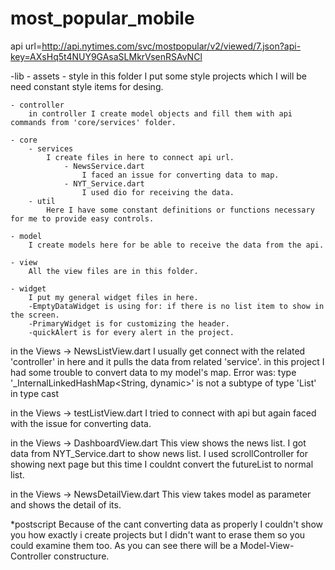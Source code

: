 # most_popular_mobile

api url=http://api.nytimes.com/svc/mostpopular/v2/viewed/7.json?api-key=AXsHq5t4NUY9GAsaSLMkrVsenRSAvNCl

-lib 
	- assets
		- style
			in this folder I put some style projects which I will be need constant style items for desing. 
	
	- controller
		in controller I create model objects and fill them with api commands from 'core/services' folder.
		
	- core
		- services
			I create files in here to connect api url.
				- NewsService.dart
					I faced an issue for converting data to map.
				- NYT_Service.dart
					I used dio for receiving the data.
		- util
			Here I have some constant definitions or functions necessary for me to provide easy controls.
			
	- model
		I create models here for be able to receive the data from the api.
	
	- view
		All the view files are in this folder.
	
	- widget
		I put my general widget files in here.
		-EmptyDataWidget is using for: if there is no list item to show in the screen.
		-PrimaryWidget is for customizing the header.
		-quickAlert is for every alert in the project.

in the Views -> NewsListView.dart
	 I usually get connect with the related 'controller' in here and it pulls the data from related 'service'.
	 in this project I had some trouble to convert data to my model's map. Error was:
	 type '_InternalLinkedHashMap<String, dynamic>' is not a subtype of type 'List<dynamic>' in type cast
	 
in the Views -> testListView.dart
	 I tried to connect with api but again faced with the issue for converting data.
	
in the Views -> DashboardView.dart
	 This view shows the news list.
     I got data from NYT_Service.dart to show news list. I used scrollController for
	 showing next page but this time I couldnt convert the futureList to normal list.
	 
in the Views -> NewsDetailView.dart
	 This view takes model as parameter and shows the detail of its.
	 
*postscript
Because of the cant converting data as properly I couldn't show you how exactly i create projects 
but I didn't want to erase them so you could examine them too.  As you can see there will be a
 Model-View-Controller constructure.



     
	 